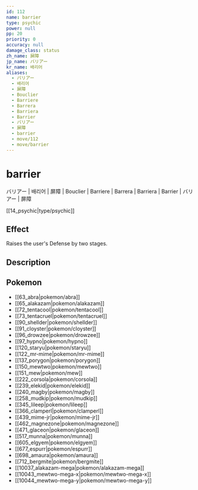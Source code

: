 ```yaml
---
id: 112
name: barrier
type: psychic
power: null
pp: 20
priority: 0
accuracy: null
damage_class: status
zh_name: 屏障
jp_name: バリアー
kr_name: 배리어
aliases:
  - バリアー
  - 배리어
  - 屏障
  - Bouclier
  - Barriere
  - Barrera
  - Barriera
  - Barrier
  - バリアー
  - 屏障
  - barrier
  - move/112
  - move/barrier
---
```

# barrier
    
バリアー | 배리어 | 屏障 | Bouclier | Barriere | Barrera | Barriera | Barrier | バリアー | 屏障

[[14_psychic|type/psychic]]

## Effect

Raises the user's Defense by two stages.

## Description



## Pokemon

- [[63_abra|pokemon/abra]]
- [[65_alakazam|pokemon/alakazam]]
- [[72_tentacool|pokemon/tentacool]]
- [[73_tentacruel|pokemon/tentacruel]]
- [[90_shellder|pokemon/shellder]]
- [[91_cloyster|pokemon/cloyster]]
- [[96_drowzee|pokemon/drowzee]]
- [[97_hypno|pokemon/hypno]]
- [[120_staryu|pokemon/staryu]]
- [[122_mr-mime|pokemon/mr-mime]]
- [[137_porygon|pokemon/porygon]]
- [[150_mewtwo|pokemon/mewtwo]]
- [[151_mew|pokemon/mew]]
- [[222_corsola|pokemon/corsola]]
- [[239_elekid|pokemon/elekid]]
- [[240_magby|pokemon/magby]]
- [[258_mudkip|pokemon/mudkip]]
- [[345_lileep|pokemon/lileep]]
- [[366_clamperl|pokemon/clamperl]]
- [[439_mime-jr|pokemon/mime-jr]]
- [[462_magnezone|pokemon/magnezone]]
- [[471_glaceon|pokemon/glaceon]]
- [[517_munna|pokemon/munna]]
- [[605_elgyem|pokemon/elgyem]]
- [[677_espurr|pokemon/espurr]]
- [[698_amaura|pokemon/amaura]]
- [[712_bergmite|pokemon/bergmite]]
- [[10037_alakazam-mega|pokemon/alakazam-mega]]
- [[10043_mewtwo-mega-x|pokemon/mewtwo-mega-x]]
- [[10044_mewtwo-mega-y|pokemon/mewtwo-mega-y]]

